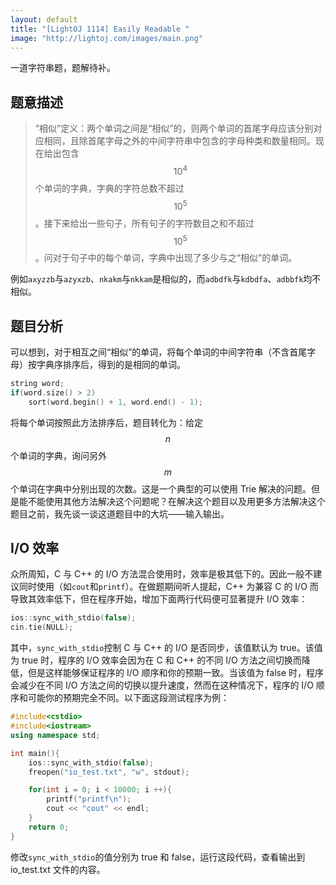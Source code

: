 ```yaml
---
layout: default
title: "[LightOJ 1114] Easily Readable "
image: "http://lightoj.com/images/main.png"
---
```


一道字符串题，题解待补。

## 题意描述
>“相似”定义：两个单词之间是“相似”的，则两个单词的首尾字母应该分别对应相同，且除首尾字母之外的中间字符串中包含的字母种类和数量相同。现在给出包含 $$10^4$$个单词的字典，字典的字符总数不超过$$10^5$$。接下来给出一些句子，所有句子的字符数目之和不超过$$10^5$$。问对于句子中的每个单词，字典中出现了多少与之“相似”的单词。

例如`axyzzb`与`azyxzb`、`nkakm`与`nkkam`是相似的，而`adbdfk`与`kdbdfa`、`adbbfk`均不相似。

## 题目分析
可以想到，对于相互之间“相似”的单词，将每个单词的中间字符串（不含首尾字母）按字典序排序后，得到的是相同的单词。
```cpp
string word;
if(word.size() > 2)
	sort(word.begin() + 1, word.end() - 1);
```
将每个单词按照此方法排序后，题目转化为：给定$$n$$个单词的字典，询问另外$$m$$个单词在字典中分别出现的次数。这是一个典型的可以使用 Trie 解决的问题。但是能不能使用其他方法解决这个问题呢？在解决这个题目以及用更多方法解决这个题目之前，我先谈一谈这道题目中的大坑——输入输出。

## I/O 效率
众所周知，C 与 C++ 的 I/O 方法混合使用时，效率是极其低下的。因此一般不建议同时使用（如`cout`和`printf`）。在做题期间听人提起，C++ 为兼容 C 的 I/O 而导致其效率低下，但在程序开始，增加下面两行代码便可显著提升 I/O 效率：
```cpp
ios::sync_with_stdio(false);
cin.tie(NULL);
```
其中，`sync_with_stdio`控制 C 与 C++ 的 I/O 是否同步，该值默认为 true。该值为 true 时，程序的 I/O 效率会因为在 C 和 C++ 的不同 I/O 方法之间切换而降低，但是这样能够保证程序的 I/O 顺序和你的预期一致。当该值为 false 时，程序会减少在不同 I/O 方法之间的切换以提升速度，然而在这种情况下，程序的 I/O 顺序和可能你的预期完全不同。以下面这段测试程序为例：
```cpp
#include<cstdio>
#include<iostream>
using namespace std;

int main(){
    ios::sync_with_stdio(false);
    freopen("io_test.txt", "w", stdout);

    for(int i = 0; i < 10000; i ++){
        printf("printf\n");
        cout << "cout" << endl;
    }
    return 0;
}
```
修改`sync_with_stdio`的值分别为 true 和 false，运行这段代码，查看输出到 io_test.txt 文件的内容。